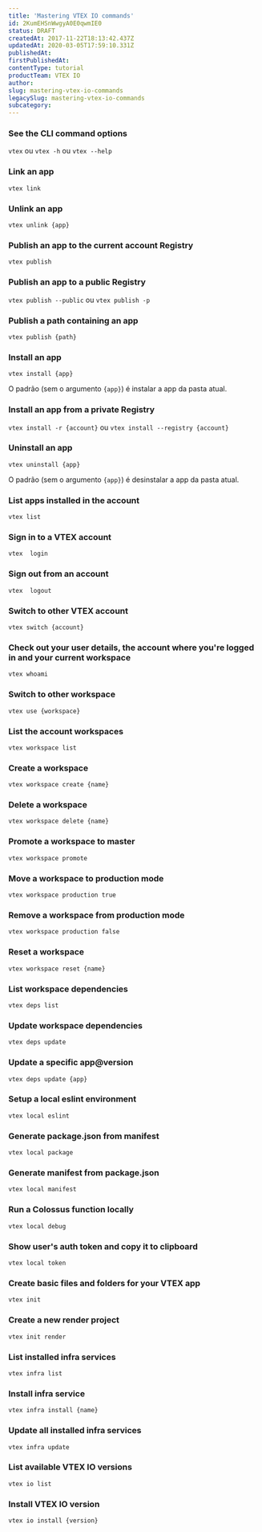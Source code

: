 ```yaml
---
title: 'Mastering VTEX IO commands'
id: 2KumEHSnWwgyA0E0qwmIE0
status: DRAFT
createdAt: 2017-11-22T18:13:42.437Z
updatedAt: 2020-03-05T17:59:10.331Z
publishedAt: 
firstPublishedAt: 
contentType: tutorial
productTeam: VTEX IO
author: 
slug: mastering-vtex-io-commands
legacySlug: mastering-vtex-io-commands
subcategory: 
---
```


### See the CLI command options

`vtex` ou `vtex -h` ou `vtex --help`

### Link an app

`vtex link`

### Unlink an app

`vtex unlink {app}`

### Publish an app to the current account Registry

`vtex publish`

### Publish an app to a public Registry

`vtex publish --public` ou `vtex publish -p`

### Publish a path containing an app

`vtex publish {path}`

### Install an app

`vtex install {app}`

O padrão (sem o argumento `{app}`) é instalar a app da pasta atual.

### Install an app from a private Registry

`vtex install -r {account}` ou `vtex install --registry {account}`

### Uninstall an app

`vtex uninstall {app}`

O padrão (sem o argumento `{app}`) é desinstalar a app da pasta atual.

### List apps installed in the account

`vtex list`

### Sign in to a VTEX account

`vtex  login`

### Sign out from an account

`vtex  logout`

### Switch to other VTEX account

`vtex switch {account}`

### Check out your user details, the account where you're logged in and your current workspace

`vtex whoami`

### Switch to other workspace

`vtex use {workspace}`

### List the account workspaces

`vtex workspace list`

### Create a workspace

`vtex workspace create {name}`

### Delete a workspace

`vtex workspace delete {name}`

### Promote a workspace to master

`vtex workspace promote`

### Move a workspace to production mode

`vtex workspace production true`

### Remove a workspace from production mode

`vtex workspace production false`

### Reset a workspace

`vtex workspace reset {name}`

### List workspace dependencies

`vtex deps list`

### Update workspace dependencies

`vtex deps update`

### Update a specific app@version

`vtex deps update {app}`

### Setup a local eslint environment

`vtex local eslint`

### Generate package.json from manifest

`vtex local package`

### Generate manifest from package.json

`vtex local manifest`

### Run a Colossus function locally

`vtex local debug`

### Show user's auth token and copy it to clipboard

`vtex local token`

### Create basic files and folders for your VTEX app

`vtex init`

### Create a new render project

`vtex init render`

### List installed infra services

`vtex infra list`

### Install infra service

`vtex infra install {name}`

### Update all installed infra services

`vtex infra update`

### List available VTEX IO versions

`vtex io list`

### Install VTEX IO version

`vtex io install {version}`
